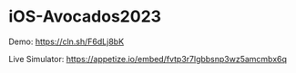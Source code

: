 # iOS-Avocados2023

Demo: https://cln.sh/F6dLj8bK

Live Simulator: https://appetize.io/embed/fvtp3r7lgbbsnp3wz5amcmbx6q
